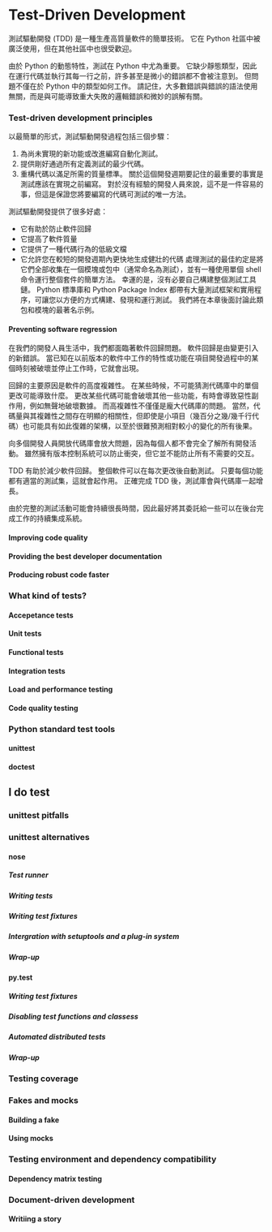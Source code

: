 # Test-Driven Development
測試驅動開發 (TDD) 是一種生產高質量軟件的簡單技術。 它在 Python 社區中被廣泛使用，但在其他社區中也很受歡迎。

由於 Python 的動態特性，測試在 Python 中尤為重要。 它缺少靜態類型，因此在運行代碼並執行其每一行之前，許多甚至是微小的錯誤都不會被注意到。 但問題不僅在於 Python 中的類型如何工作。 請記住，大多數錯誤與錯誤的語法使用無關，而是與可能導致重大失敗的邏輯錯誤和微妙的誤解有關。

### Test-driven development principles 
以最簡單的形式，測試驅動開發過程包括三個步驟：
1. 為尚未實現的新功能或改進編寫自動化測試。
2. 提供剛好通過所有定義測試的最少代碼。 
3. 重構代碼以滿足所需的質量標準。
關於這個開發週期要記住的最重要的事實是測試應該在實現之前編寫。 對於沒有經驗的開發人員來說，這不是一件容易的事，但這是保證您將要編寫的代碼可測試的唯一方法。

測試驅動開發提供了很多好處：
- 它有助於防止軟件回歸
- 它提高了軟件質量
- 它提供了一種代碼行為的低級文檔
- 它允許您在較短的開發週期內更快地生成健壯的代碼
處理測試的最佳約定是將它們全部收集在一個模塊或包中（通常命名為測試），並有一種使用單個 shell 命令運行整個套件的簡單方法。 幸運的是，沒有必要自己構建整個測試工具鏈。 Python 標準庫和 Python Package Index 都帶有大量測試框架和實用程序，可讓您以方便的方式構建、發現和運行測試。 我們將在本章後面討論此類包和模塊的最著名示例。

#### Preventing software regression
在我們的開發人員生活中，我們都面臨著軟件回歸問題。 軟件回歸是由變更引入的新錯誤。 當已知在以前版本的軟件中工作的特性或功能在項目開發過程中的某個時刻被破壞並停止工作時，它就會出現。

回歸的主要原因是軟件的高度複雜性。 在某些時候，不可能猜測代碼庫中的單個更改可能導致什麼。 更改某些代碼可能會破壞其他一些功能，有時會導致惡性副作用，例如無聲地破壞數據。 而高複雜性不僅僅是龐大代碼庫的問題。 當然，代碼量與其複雜性之間存在明顯的相關性，但即使是小項目（幾百分之幾/幾千行代碼）也可能具有如此復雜的架構，以至於很難預測相對較小的變化的所有後果。

向多個開發人員開放代碼庫會放大問題，因為每個人都不會完全了解所有開發活動。 雖然擁有版本控制系統可以防止衝突，但它並不能防止所有不需要的交互。

TDD 有助於減少軟件回歸。 整個軟件可以在每次更改後自動測試。 只要每個功能都有適當的測試集，這就會起作用。 正確完成 TDD 後，測試庫會與代碼庫一起增長。

由於完整的測試活動可能會持續很長時間，因此最好將其委託給一些可以在後台完成工作的持續集成系統。 
#### Improving code quality

#### Providing the best developer documentation

#### Producing robust code faster 

### What kind of tests?

#### Accepetance tests 

#### Unit tests

#### Functional tests

#### Integration tests

#### Load and performance testing 

#### Code quality testing 

### Python standard test tools
#### unittest
#### doctest

## I do test
### unittest pitfalls
### unittest alternatives
#### nose 
##### Test runner 
##### Writing tests 
##### Writing test fixtures 
##### Intergration with setuptools and a plug-in system 
##### Wrap-up
#### py.test
##### Writing test fixtures
##### Disabling test functions and classess
##### Automated distributed tests
##### Wrap-up

### Testing coverage
### Fakes and mocks 
#### Building a fake 
#### Using mocks 
### Testing environment and dependency compatibility
#### Dependency matrix testing 
### Document-driven development
#### Writiing a story

